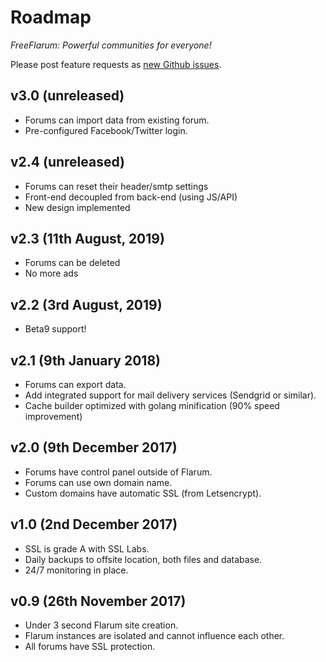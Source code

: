 # Roadmap 

*FreeFlarum: Powerful communities for everyone!*

Please post feature requests as [new Github issues](https://github.com/gwillem/freeflarum.com/issues). 

## v3.0 (unreleased)
- Forums can import data from existing forum.
- Pre-configured Facebook/Twitter login.

## v2.4 (unreleased)
- Forums can reset their header/smtp settings
- Front-end decoupled from back-end (using JS/API)
- New design implemented

## v2.3 (11th August, 2019)
- Forums can be deleted
- No more ads

## v2.2 (3rd August, 2019)
- Beta9 support!

## v2.1 (9th January 2018)

- Forums can export data.
- Add integrated support for mail delivery services (Sendgrid or similar).
- Cache builder optimized with golang minification (90% speed improvement)

## v2.0 (9th December 2017)

- Forums have control panel outside of Flarum.
- Forums can use own domain name.
- Custom domains have automatic SSL (from Letsencrypt).

## v1.0 (2nd December 2017)

- SSL is grade A with SSL Labs.
- Daily backups to offsite location, both files and database.
- 24/7 monitoring in place.

## v0.9 (26th November 2017)

- Under 3 second Flarum site creation.
- Flarum instances are isolated and cannot influence each other.
- All forums have SSL protection.
